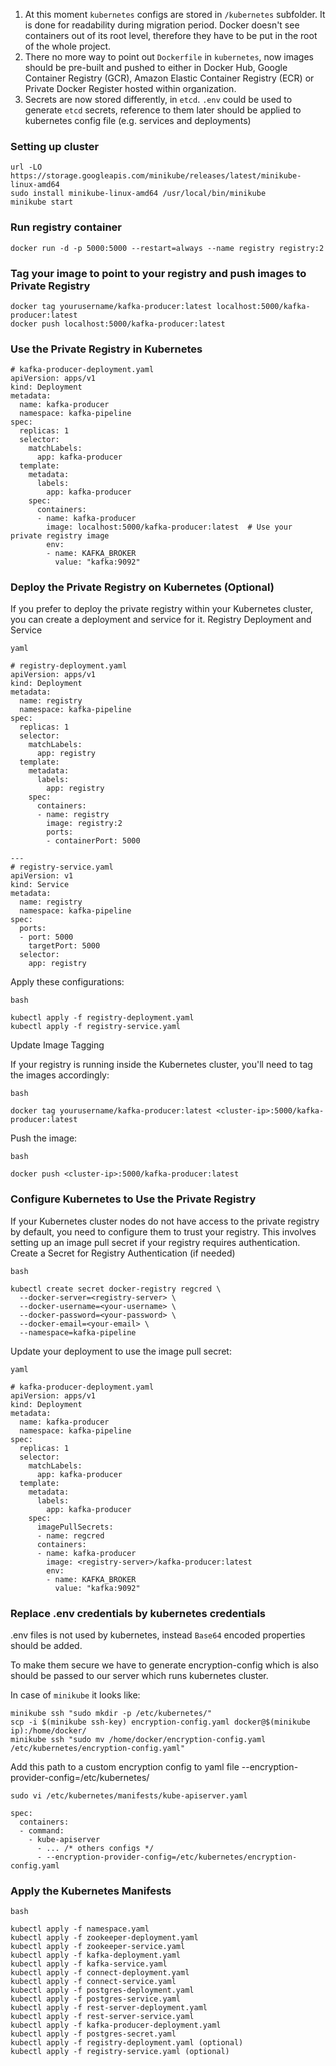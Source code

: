 1. At this moment ```kubernetes``` configs are stored in ```/kubernetes``` subfolder. It is done for readability during migration period. Docker doesn't see containers out of its root level, therefore they have to be put in the root of the whole project.
2. There no more way to point out ```Dockerfile``` in ```kubernetes```, now images should be pre-built and pushed to either in  Docker Hub, Google Container Registry (GCR), Amazon Elastic Container Registry (ECR) or Private Docker Register hosted within organization.
3. Secrets are now stored differently, in ```etcd```. ```.env``` could be used to generate ```etcd``` secrets, reference to them later should be applied to kubernetes config file (e.g. services and deployments)   

### Setting up cluster
```
url -LO https://storage.googleapis.com/minikube/releases/latest/minikube-linux-amd64  
sudo install minikube-linux-amd64 /usr/local/bin/minikube
minikube start
```

### Run registry container
```
docker run -d -p 5000:5000 --restart=always --name registry registry:2
```

### Tag your image to point to your registry and push images to Private Registry 
```
docker tag yourusername/kafka-producer:latest localhost:5000/kafka-producer:latest
docker push localhost:5000/kafka-producer:latest
```

### Use the Private Registry in Kubernetes
```
# kafka-producer-deployment.yaml
apiVersion: apps/v1
kind: Deployment
metadata:
  name: kafka-producer
  namespace: kafka-pipeline
spec:
  replicas: 1
  selector:
    matchLabels:
      app: kafka-producer
  template:
    metadata:
      labels:
        app: kafka-producer
    spec:
      containers:
      - name: kafka-producer
        image: localhost:5000/kafka-producer:latest  # Use your private registry image
        env:
        - name: KAFKA_BROKER
          value: "kafka:9092"

```

### Deploy the Private Registry on Kubernetes (Optional)

If you prefer to deploy the private registry within your Kubernetes cluster, you can create a deployment and service for it.
Registry Deployment and Service

```
yaml

# registry-deployment.yaml
apiVersion: apps/v1
kind: Deployment
metadata:
  name: registry
  namespace: kafka-pipeline
spec:
  replicas: 1
  selector:
    matchLabels:
      app: registry
  template:
    metadata:
      labels:
        app: registry
    spec:
      containers:
      - name: registry
        image: registry:2
        ports:
        - containerPort: 5000

---
# registry-service.yaml
apiVersion: v1
kind: Service
metadata:
  name: registry
  namespace: kafka-pipeline
spec:
  ports:
  - port: 5000
    targetPort: 5000
  selector:
    app: registry
```

Apply these configurations:

```
bash

kubectl apply -f registry-deployment.yaml
kubectl apply -f registry-service.yaml
```

Update Image Tagging

If your registry is running inside the Kubernetes cluster, you'll need to tag the images accordingly:

```
bash

docker tag yourusername/kafka-producer:latest <cluster-ip>:5000/kafka-producer:latest
```

Push the image:
```
bash

docker push <cluster-ip>:5000/kafka-producer:latest
```
### Configure Kubernetes to Use the Private Registry

If your Kubernetes cluster nodes do not have access to the private registry by default, you need to configure them to trust your registry. This involves setting up an image pull secret if your registry requires authentication.
Create a Secret for Registry Authentication (if needed)

```
bash

kubectl create secret docker-registry regcred \
  --docker-server=<registry-server> \
  --docker-username=<your-username> \
  --docker-password=<your-password> \
  --docker-email=<your-email> \
  --namespace=kafka-pipeline
```

Update your deployment to use the image pull secret:
```
yaml

# kafka-producer-deployment.yaml
apiVersion: apps/v1
kind: Deployment
metadata:
  name: kafka-producer
  namespace: kafka-pipeline
spec:
  replicas: 1
  selector:
    matchLabels:
      app: kafka-producer
  template:
    metadata:
      labels:
        app: kafka-producer
    spec:
      imagePullSecrets:
      - name: regcred
      containers:
      - name: kafka-producer
        image: <registry-server>/kafka-producer:latest
        env:
        - name: KAFKA_BROKER
          value: "kafka:9092"
```

### Replace .env credentials by kubernetes credentials
.env files is not used by kubernetes, instead ```Base64``` encoded properties should be added. 

To make them secure we have to generate encryption-config which is also should be passed to our server which runs kubernetes cluster. 

In case of ```minikube``` it looks like:
```
minikube ssh "sudo mkdir -p /etc/kubernetes/"
scp -i $(minikube ssh-key) encryption-config.yaml docker@$(minikube ip):/home/docker/
minikube ssh "sudo mv /home/docker/encryption-config.yaml /etc/kubernetes/encryption-config.yaml"
```

Add this path to a custom encryption config to yaml file --encryption-provider-config=/etc/kubernetes/
```
sudo vi /etc/kubernetes/manifests/kube-apiserver.yaml

spec:
  containers:
  - command:
    - kube-apiserver
      - ... /* others configs */
      - --encryption-provider-config=/etc/kubernetes/encryption-config.yaml
```

### Apply the Kubernetes Manifests
```
bash

kubectl apply -f namespace.yaml
kubectl apply -f zookeeper-deployment.yaml
kubectl apply -f zookeeper-service.yaml
kubectl apply -f kafka-deployment.yaml
kubectl apply -f kafka-service.yaml
kubectl apply -f connect-deployment.yaml
kubectl apply -f connect-service.yaml
kubectl apply -f postgres-deployment.yaml
kubectl apply -f postgres-service.yaml
kubectl apply -f rest-server-deployment.yaml
kubectl apply -f rest-server-service.yaml
kubectl apply -f kafka-producer-deployment.yaml
kubectl apply -f postgres-secret.yaml
kubectl apply -f registry-deployment.yaml (optional)
kubectl apply -f registry-service.yaml (optional)
```